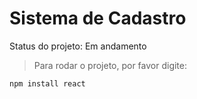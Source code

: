 <h1>Sistema de Cadastro</h1>

Status do projeto: Em andamento

>Para rodar o projeto, por favor digite:
```
npm install react
```
